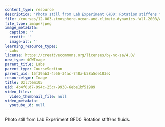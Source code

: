 ```yaml
---
content_type: resource
description: 'Photo still from Lab Experiment GFD0: Rotation stiffens fluids.'
file: /courses/12-003-atmosphere-ocean-and-climate-dynamics-fall-2008/4b4f01d7994c25cc99386ebe1bf51989_DzlItem105.jpg
file_type: image/jpeg
image_metadata:
  caption: ''
  credit: ''
  image-alt: ''
learning_resource_types:
- Labs
license: https://creativecommons.org/licenses/by-nc-sa/4.0/
ocw_type: OCWImage
parent_title: Labs
parent_type: CourseSection
parent_uid: 15f39ab3-4a66-34ac-748a-b58a5de103e2
resourcetype: Image
title: DzlItem105
uid: 4b4f01d7-994c-25cc-9938-6ebe1bf51989
video_files:
  video_thumbnail_file: null
video_metadata:
  youtube_id: null
---
```

Photo still from Lab Experiment GFD0: Rotation stiffens fluids.